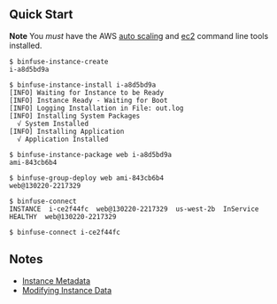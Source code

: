 ## Quick Start

**Note** You _must_ have the AWS [auto scaling][3] and [ec2][4] command line tools installed.

```
$ binfuse-instance-create 
i-a8d5bd9a

$ binfuse-instance-install i-a8d5bd9a
[INFO] Waiting for Instance to be Ready
[INFO] Instance Ready - Waiting for Boot
[INFO] Logging Installation in File: out.log
[INFO] Installing System Packages 
  √ System Installed
[INFO] Installing Application 
  √ Application Installed

$ binfuse-instance-package web i-a8d5bd9a
ami-843cb6b4

$ binfuse-group-deploy web ami-843cb6b4
web@130220-2217329

$ binfuse-connect 
INSTANCE  i-ce2f44fc  web@130220-2217329  us-west-2b  InService  HEALTHY  web@130220-2217329

$ binfuse-connect i-ce2f44fc
```

## Notes

- [Instance Metadata][1]
- [Modifying Instance Data][2]

[1]: http://docs.aws.amazon.com/AWSEC2/latest/UserGuide/AESDG-chapter-instancedata.html
[2]: http://docs.aws.amazon.com/AWSEC2/latest/UserGuide/Using_ChangingAttributesWhileInstanceStopped.html
[3]: http://aws.amazon.com/developertools/2535
[4]: http://aws.amazon.com/developertools/368

